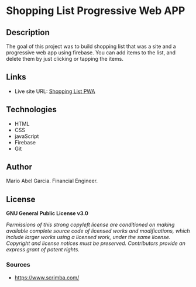 # Shopping List Progressive Web APP

## Description

The goal of this project was to build shopping list that was a site and a progressive web app using firebase. You can add items to the list, and delete them by just clicking or tapping the items.

## Links
- Live site URL: [Shopping List PWA](https://marioxabel.github.io/fs-projects/Scrimba-front-end/shoppingListMobileApp)

## Technologies

- HTML
- CSS
- javaScript
- Firebase
- Git

## Author

Mario Abel Garcia. Financial Engineer.

## License

**GNU General Public License v3.0** 

*Permissions of this strong copyleft license are conditioned on making available 
complete source code of licensed works and modifications, which include larger 
works using a licensed work, under the same license. Copyright and license notices 
must be preserved. Contributors provide an express grant of patent rights.*


### Sources 

- https://www.scrimba.com/

